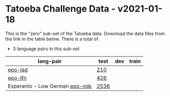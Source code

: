 # Tatoeba Challenge Data - v2021-01-18

This is the "zero" sub-set of the Tatoeba data.
Download the data files from the link in the table below.
There is a total of

* 3  language pairs in this sub-set

| lang-pair |    test    |    dev     |    train   |
|-----------|------------|------------|------------|
| [epo-lad](https://object.pouta.csc.fi/Tatoeba-Challenge-v2021-01-18/epo-lad.tar)  | [       210](../data/test/epo-lad/test.txt)|            |            |
| [epo-lfn](https://object.pouta.csc.fi/Tatoeba-Challenge-v2021-01-18/epo-lfn.tar)  | [       426](../data/test/epo-lfn/test.txt)|            |            |
|        Esperanto - Low German  [epo-nds](https://object.pouta.csc.fi/Tatoeba-Challenge-v2021-01-18/epo-nds.tar)  | [      2536](../data/test/epo-nds/test.txt)|
